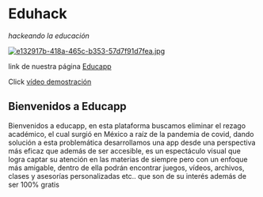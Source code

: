 # Eduhack


*hackeando la  educación*

[![e132917b-418a-465c-b353-57d7f91d7fea.jpg](https://i.postimg.cc/JnNhJX5b/e132917b-418a-465c-b353-57d7f91d7fea.jpg)](https://postimg.cc/BLvsfXy6)

link de nuestra página [Educapp](https://educapp.z13.web.core.windows.net/)

Click [vídeo demostración ](https://youtu.be/AwH9f_kN45E)

## Bienvenidos a Educapp 
Bienvenidos a educapp, en esta plataforma buscamos eliminar el rezago académico, el cual surgió en  México a raíz de la pandemia de covid, dando solución a esta problemática desarrollamos una app desde una perspectiva más eficaz  que además de ser accesible, es un espectáculo visual que logra captar su atención en las materias de siempre pero con un enfoque más amigable, dentro de ella podrán encontrar juegos, vídeos, archivos, clases y asesorías personalizadas etc.. que son de su interés además de ser 100% gratis
